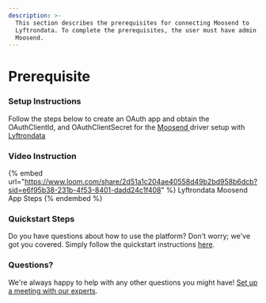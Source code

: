 ```yaml
---
description: >-
  This section describes the prerequisites for connecting Moosend to
  Lyftrondata. To complete the prerequisites, the user must have admin access to
  Moosend.
---
```


# Prerequisite

<mark style="color:blue;"></mark>

### Setup Instructions

Follow the steps below to create an OAuth app and obtain the OAuthClientId, and OAuthClientSecret for the [Moosend](https://www.lyftrondata.com/integration/marketing-analytics/moosend/)[ ](https://www.lyftrondata.com/integration/freshdesk/)driver setup with [Lyftrondata](https://www.lyftrondata.com)

### Video Instruction

{% embed url="https://www.loom.com/share/2d51a1c204ae40558d49b2bd958b6dcb?sid=e6f95b38-231b-4f53-8401-dadd24c1f408" %}
Lyftrondata Moosend App Steps
{% endembed %}

### Quickstart Steps

Do you have questions about how to use the platform? Don't worry; we've got you covered. Simply follow the quickstart instructions [here](../../../quickstart-steps.md).

### Questions? <a href="#questions" id="questions"></a>

We're always happy to help with any other questions you might have! [Set up a meeting with our experts](https://www.lyftrondata.com/book-a-meeting/).

